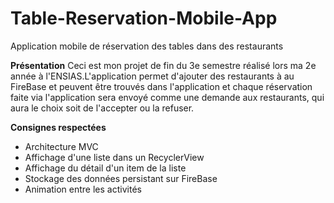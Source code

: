 # Table-Reservation-Mobile-App
Application mobile de réservation des tables dans des restaurants

**Présentation**
Ceci est mon projet de fin du 3e semestre réalisé lors ma 2e année à l'ENSIAS.L'application permet d'ajouter des restaurants à au FireBase et peuvent être trouvés dans l'application et chaque réservation faite via l'application sera envoyé comme une demande aux restaurants, qui aura le choix soit de l'accepter ou la refuser.

**Consignes respectées**

* Architecture MVC
* Affichage d'une liste dans un RecyclerView
* Affichage du détail d'un item de la liste
* Stockage des données persistant sur FireBase
* Animation entre les activités
